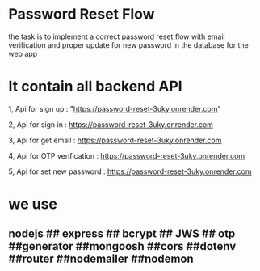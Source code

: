 # Password Reset Flow
the task is to implement a correct password reset flow with email verification and proper update for new password in the database for the web app

# It contain all backend API

1, Api for sign up : "https://password-reset-3uky.onrender.com"

2, Api for sign in : https://password-reset-3uky.onrender.com

3, Api for get email : https://password-reset-3uky.onrender.com

4, Api for OTP verification : https://password-reset-3uky.onrender.com

5, Api for set new password : https://password-reset-3uky.onrender.com

# we use
 ## nodejs  ## express  ## bcrypt ## JWS  ## otp  ##generator  ##mongoosh  ##cors ##dotenv  ##router ##nodemailer  ##nodemon

